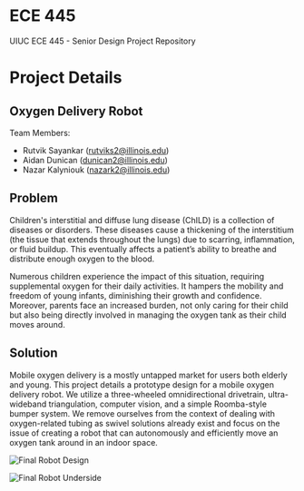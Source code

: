 # ECE 445
UIUC ECE 445 - Senior Design Project Repository

# Project Details
## Oxygen Delivery Robot

Team Members:
- Rutvik Sayankar (rutviks2@illinois.edu)
- Aidan Dunican (dunican2@illinois.edu)
- Nazar Kalyniouk (nazark2@illinois.edu)

## Problem

Children's interstitial and diffuse lung disease (ChILD) is a collection of diseases or disorders. These diseases cause a thickening of the interstitium (the tissue that extends throughout the lungs) due to scarring, inflammation, or fluid buildup. This eventually affects a patient’s ability to breathe and distribute enough oxygen to the blood.

Numerous children experience the impact of this situation, requiring supplemental oxygen for their daily activities. It hampers the mobility and freedom of young infants, diminishing their growth and confidence. Moreover, parents face an increased burden, not only caring for their child but also being directly involved in managing the oxygen tank as their child moves around.

## Solution

Mobile oxygen delivery is a mostly untapped market for users both elderly and young. This project details a prototype design for a mobile oxygen delivery robot. We utilize a three-wheeled omnidirectional drivetrain, ultra-wideband triangulation, computer vision, and a simple Roomba-style bumper system. We remove ourselves from the context of dealing with oxygen-related tubing as swivel solutions already exist and focus on the issue of creating a robot that can autonomously and efficiently move an oxygen tank around in an indoor space.

![Final Robot Design]([/Paperwork/FinalReportLatexEnvironment/Images/FinalRobotPic.png] "Final Robot Design")

![Final Robot Underside]([/Paperwork/FinalReportLatexEnvironment/Images/FinalRobotUndersidePic.png] "Final Robot Design Underside Wiring")
